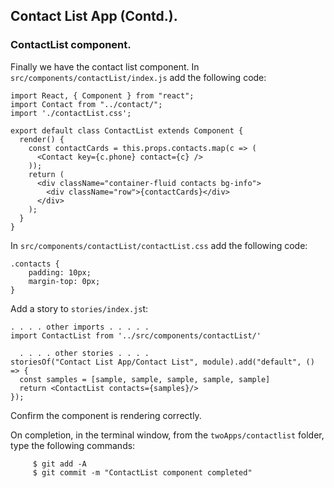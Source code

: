 ## Contact List App (Contd.).

### ContactList component.

Finally we have the contact list component. In `src/components/contactList/index.js` add the following code:

~~~
import React, { Component } from "react";
import Contact from "../contact/";
import './contactList.css';

export default class ContactList extends Component {
  render() {
    const contactCards = this.props.contacts.map(c => (
      <Contact key={c.phone} contact={c} />
    ));
    return (
      <div className="container-fluid contacts bg-info">
        <div className="row">{contactCards}</div>
      </div>
    );
  }
}
~~~

In `src/components/contactList/contactList.css` add the following code:

~~~
.contacts {
    padding: 10px;
    margin-top: 0px;
}
~~~ 
Add a story to `stories/index.js`t:

~~~
. . . . other imports . . . . .  
import ContactList from '../src/components/contactList/'

  . . . . other stories . . . .  
storiesOf("Contact List App/Contact List", module).add("default", () => { 
  const samples = [sample, sample, sample, sample, sample]
  return <ContactList contacts={samples}/>
});
~~~

Confirm the component is rendering correctly.

On completion, in the terminal window, from the  `twoApps/contactlist` folder, type the following commands:

         $ git add -A
         $ git commit -m "ContactList component completed"
